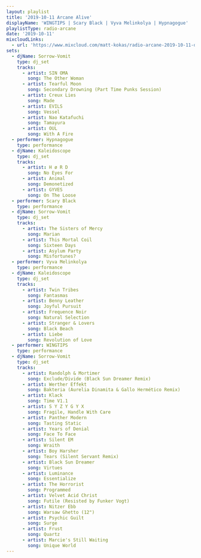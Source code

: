 ```yaml
---
layout: playlist
title: '2019-10-11 Arcane Alive'
displayName: 'WINGTIPS | Scary Black | Vyva Melinkolya | Hypnagogue'
playlistType: radio-arcane
date: '2019-10-11'
mixcloudLinks:
  - url: 'https://www.mixcloud.com/matt-kokas/radio-arcane-2019-10-11-djs-kaleidoscope-and-sorrow-vomit-art-sanctuary-louisville-ky'
sets:
  - djName: Sorrow-Vomit
    type: dj_set
    tracks:
      - artist: SIN OMA
        song: The Other Woman
      - artist: Tearful Moon
        song: Secondary Drowning (Part Time Punks Session)
      - artist: Creux Lies
        song: Made
      - artist: EVILS
        song: Vessel
      - artist: Nao Katafuchi
        song: Tamayura
      - artist: OUL
        song: With A Fire
  - performer: Hypnagogue
    type: performance
  - djName: Kaleidoscope
    type: dj_set
    tracks:
      - artist: H ø R D
        song: No Eyes For
      - artist: Animal
        song: Demonetized
      - artist: GYVES
        song: On The Loose
  - performer: Scary Black
    type: performance
  - djName: Sorrow-Vomit
    type: dj_set
    tracks:
      - artist: The Sisters of Mercy
        song: Marian
      - artist: This Mortal Coil
        song: Sixteen Days
      - artist: Asylum Party
        song: Misfortunes?
  - performer: Vyva Melinkolya
    type: performance
  - djName: Kaleidoscope
    type: dj_set
    tracks:
      - artist: Twin Tribes
        song: Fantasmas
      - artist: Benny Leather
        song: Joyful Pursuit
      - artist: Frequence Noir
        song: Natural Selection
      - artist: Stranger & Lovers
        song: Black Beach
      - artist: Liebe
        song: Revolution of Love
  - performer: WINGTIPS
    type: performance
  - djName: Sorrow-Vomit
    type: dj_set
    tracks:
      - artist: Randolph & Mortimer
        song: Exclude/Divide (Black Sun Dreamer Remix)
      - artist: Werther Effekt
        song: Bakteria (Aurelia Dinamita & Gallo Hermético Remix)
      - artist: Klack
        song: Time V1.1
      - artist: S Y Z Y G Y X
        song: Fragile, Handle With Care
      - artist: Panther Modern
        song: Tasting Static
      - artist: Years of Denial
        song: Face To Face
      - artist: Silent EM
        song: Wraith
      - artist: Boy Harsher
        song: Tears (Silent Servant Remix)
      - artist: Black Sun Dreamer
        song: Virtues
      - artist: Luminance
        song: Essentialize
      - artist: The Horrorist
        song: Programmed
      - artist: Velvet Acid Christ
        song: Futile (Resisted by Funker Vogt)
      - artist: Nitzer Ebb
        song: Warsaw Ghetto (12")
      - artist: Psychic Guilt
        song: Surge
      - artist: Frust
        song: Quartz
      - artist: Marcie's Still Waiting
        song: Unique World
---
```

